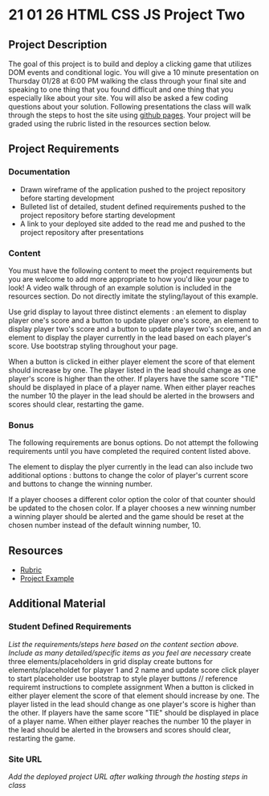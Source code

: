# 21 01 26 HTML CSS JS Project Two

## Project Description
The goal of this project is to build and deploy a clicking game that utilizes DOM events and conditional logic. You will give a 10 minute presentation on Thursday 01/28 at 6:00 PM walking the class through your final site and speaking to one thing that you found difficult and one thing that you especially like about your site. You will also be asked a few coding questions about your solution. Following presentations the class will walk through the steps to host the site using [github pages](https://pages.github.com/). Your project will be graded using the rubric listed in the resources section below. 

## Project Requirements

### Documentation
- Drawn wireframe of the application pushed to the project repository before starting development
- Bulleted list of detailed, student defined requirements pushed to the project repository before starting development
- A link to your deployed site added to the read me and pushed to the project repository after presentations

### Content
You must have the following content to meet the project requirements but you are welcome to add more appropriate to how you'd like your page to look! A video walk through of an example solution is included in the resources section. Do not directly imitate the styling/layout of this example.

Use grid display to layout three distinct elements : an element to display player one's score and a button to update player one's score, an element to display player two's score and a button to update player two's score, and an element to display the player currently in the lead based on each player's score. Use bootstrap styling throughout your page.

When a button is clicked in either player element the score of that element should increase by one. The player listed in the lead should change as one player's score is higher than the other. If players have the same score "TIE" should be displayed in place of a player name. When either player reaches the number 10 the player in the lead should be alerted in the browsers and scores should clear, restarting the game.

### Bonus

The following requirements are bonus options. Do not attempt the following requirements until you have completed the required content listed above.

The element to display the plyer currently in the lead can also include two additional options : buttons to change the color of player's current score and buttons to change the winning number.

If a player chooses a different color option the color of that counter should be updated to the chosen color. If a player chooses a new winning number a winning player should be alerted and the game should be reset at the chosen number instead of the default winning number, 10.


## Resources
- [Rubric](https://docs.google.com/document/d/1shJ5dvTpFEjdBQB4ZB2kKuNep0PHfYdCm64YvELG-q0/edit?usp=sharing)
- [Project Example](https://youtu.be/9i81BzNwUYQ)

## Additional Material

### Student Defined Requirements

*List the requirements/steps here based on the content section above. Include as many detailed/specific items as you feel are necessary*
create three elements/placeholders in grid display
create buttons for elements/placeholdet for player 1 and 2 name and update score 
click player to start placeholder
use bootstrap to style player buttons
// reference requiremt instructions to complete assignment
When a button is clicked in either player element the score of that element should increase by one.
 The player listed in the lead should change as one player's score is higher than the other. 
 If players have the same score "TIE" should be displayed in place of a player name. When either player reaches the number 10 the player in the lead should be alerted in the browsers and scores should clear, restarting the game.


### Site URL

*Add the deployed project URL after walking through the hosting steps in class*


